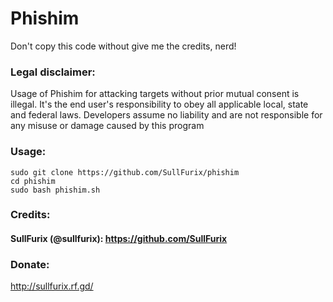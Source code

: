 # Phishim

Don't copy this code without give me the credits, nerd!

### Legal disclaimer:

Usage of Phishim for attacking targets without prior mutual consent is illegal. It's the end user's responsibility to obey all applicable local, state and federal laws. Developers assume no liability and are not responsible for any misuse or damage caused by this program

### Usage:
```
sudo git clone https://github.com/SullFurix/phishim
cd phishim
sudo bash phishim.sh
```
### Credits:

#### SullFurix (@sullfurix): https://github.com/SullFurix

### Donate:

http://sullfurix.rf.gd/
